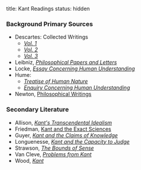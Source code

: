 title: Kant Readings
status: hidden


### Background Primary Sources ###

- Descartes: Collected Writings
    + [*Vol. 1*](https://www.dropbox.com/s/ixcfhg8r5df1htd/descartes1985.pdf?dl=0)
    + [*Vol. 2*](https://www.dropbox.com/s/50ir6s44udrqt6h/descartes1984.pdf?dl=0)
    + [*Vol. 3*](https://www.dropbox.com/s/xcl5gje06f9xk06/descartes1991.pdf?dl=0)
- Leibniz, [*Philosophical Papers and Letters*](https://www.dropbox.com/s/nh3xui4h4ls3e9u/leibniz1976.pdf?dl=0)
- Locke, [*Essay Concerning Human Understanding*](https://www.dropbox.com/s/8hi35hdbgj5mtpv/locke1970.pdf?dl=0)
- Hume: 
    + [*Treatise of Human Nature*](https://www.dropbox.com/s/whgmgl428b2xrsi/hume1888.pdf?dl=0)
    + [*Enquiry Concerning Human Understanding*](https://www.dropbox.com/s/4e9ave6kt09c245/hume2007.pdf?dl=0)
- Newton, [Philosophical Writings](https://www.dropbox.com/s/w2t4r1r208ob9g1/newton2004.pdf?dl=0)

### Secondary Literature ###

- Allison, [*Kant's Transcendental Idealism*](https://www.dropbox.com/s/ol01gu8gmrawxig/allison2004.pdf?dl=0)
- Friedman, [Kant and the Exact Sciences](https://www.dropbox.com/s/z4ddcq8txii9xj3/friedman1992.pdf?dl=0)
- Guyer, [*Kant and the Claims of Knowledge*](https://www.dropbox.com/s/wmt4ulo1mo4byoh/guyer1987.pdf?dl=0)
- Longuenesse, [*Kant and the Capacity to Judge*](https://www.dropbox.com/s/uoa9rauau6lqghm/longuenesse1998.pdf?dl=0)
- Strawson, [*The Bounds of Sense*](https://www.dropbox.com/s/qs28xe115xxg8op/strawson1966.pdf?dl=0)
- Van Cleve, [*Problems from Kant*](https://www.dropbox.com/s/afskaiurw2gu086/van%20cleve1999.pdf)
- Wood, [*Kant*](https://www.dropbox.com/s/tn8wnp9bf4ztb7h/wood2005.pdf?dl=0)